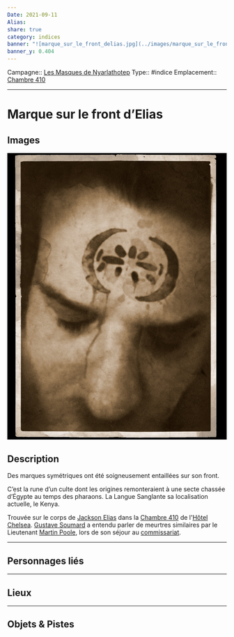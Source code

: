 ```yaml
---
Date: 2021-09-11
Alias:
share: true
category: indices
banner: "![marque_sur_le_front_delias.jpg](../images/marque_sur_le_front_delias.jpg)"
banner_y: 0.404
---
```

Campagne:: [Les Masques de Nyarlathotep](../../Les%20Masques%20de%20Nyarlathotep.md)
Type:: #indice 
Emplacement:: [Chambre 410](../lieu/Chambre%20410.md)

***
# Marque sur le front d’Elias

## Images

![marque_sur_le_front_delias.jpg](../images/marque_sur_le_front_delias.jpg)

## Description

Des marques symétriques ont été soigneusement entaillées sur son front.

C’est la rune d’un culte dont les origines remonteraient à une secte chassée d’Égypte au temps des pharaons. La Langue Sanglante sa localisation actuelle, le Kenya.


Trouvée sur le corps de [Jackson Elias](../../Jackson%20Elias.md) dans la [Chambre 410](../lieu/Chambre%20410.md) de l'[Hôtel Chelsea](../lieu/H%C3%B4tel%20Chelsea.md).
[Gustave Soumard](../../Gustave%20Soumard.md) a entendu parler de meurtres similaires par le Lieutenant [Martin Poole](../../Martin%20Poole.md), lors de son séjour au [commissariat](commissariat.md).

***
## Personnages liés


***
## Lieux

***
## Objets & Pistes

